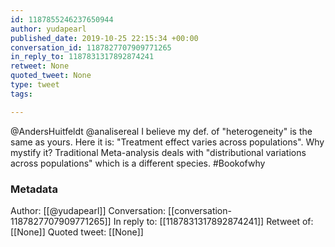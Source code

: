 ```yaml
---
id: 1187855246237650944
author: yudapearl
published_date: 2019-10-25 22:15:34 +00:00
conversation_id: 1187827707909771265
in_reply_to: 1187831317892874241
retweet: None
quoted_tweet: None
type: tweet
tags:

---
```


@AndersHuitfeldt @analisereal I believe my def. of "heterogeneity" is the same as yours.
Here it is: "Treatment effect varies across populations". Why mystify it? Traditional Meta-analysis deals with "distributional variations across populations" which is a different species. #Bookofwhy

### Metadata

Author: [[@yudapearl]]
Conversation: [[conversation-1187827707909771265]]
In reply to: [[1187831317892874241]]
Retweet of: [[None]]
Quoted tweet: [[None]]
